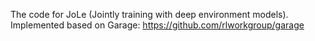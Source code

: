 The code for JoLe (Jointly training with deep environment models). Implemented based on Garage: https://github.com/rlworkgroup/garage 
